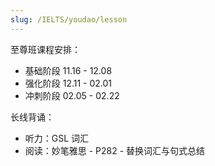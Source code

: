 ```yaml
---
slug: /IELTS/youdao/lesson
---
```


至尊班课程安排：

- 基础阶段 11.16 - 12.08
- 强化阶段 12.11 - 02.01
- 冲刺阶段 02.05 - 02.22

长线背诵：

- 听力：GSL 词汇
- 阅读：妙笔雅思 - P282 - 替换词汇与句式总结
